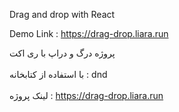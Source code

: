 Drag and drop with React

Demo Link : https://drag-drop.liara.run




پروژه درگ و دراپ با ری اکت
<br>
</br>
با استفاده از کتابخانه : dnd
<br>
</br>
لینک پروژه : https://drag-drop.liara.run
